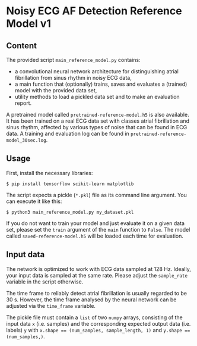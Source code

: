 # Noisy ECG AF Detection Reference Model v1

## Content

The provided script `main_reference_model.py` contains:

- a convolutional neural network architecture for distinguishing atrial fibrillation from sinus rhythm in noisy ECG data,
- a main function that (optionally) trains, saves and evaluates a (trained) model with the provided data set,
- utility methods to load a pickled data set and to make an evaluation report.

A pretrained model called `pretrained-reference-model.h5` is also available. It has been trained on a real ECG data set with classes atrial fibrillation and sinus rhythm, affected by various types of noise that can be found in ECG data. A training and evaluation log can be found in `pretrained-reference-model_30sec.log`.

## Usage

First, install the necessary libraries:

    $ pip install tensorflow scikit-learn matplotlib

The script expects a pickle (`*.pkl`) file as its command line argument.
You can execute it like this:

    $ python3 main_reference_model.py my_dataset.pkl

If you do not want to train your model and just evaluate it on a given data set, please set the `train` argument of the `main` function to `False`. The model called `saved-reference-model.h5` will be loaded each time for evaluation.

## Input data

The network is optimized to work with ECG data sampled at 128 Hz. Ideally, your input data is sampled at the same rate. Please adjust the `sample_rate` variable in the script otherwise.

The time frame to reliably detect atrial fibrillation is usually regarded to be 30 s. However, the time frame analysed by the neural network can be adjusted via the `time_frame` variable.

The pickle file must contain a `list` of two `numpy` arrays, consisting of the input data `x` (i.e. samples) and the corresponding expected output data (i.e. labels) `y` with `x.shape == (num_samples, sample_length, 1)` and `y.shape == (num_samples,)`.
